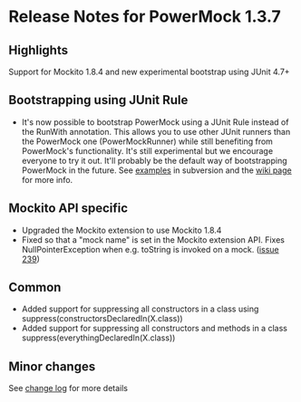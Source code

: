 # Release Notes for PowerMock 1.3.7 #

## Highlights ##
Support for Mockito 1.8.4 and new experimental bootstrap using JUnit 4.7+

## Bootstrapping using JUnit Rule ##
  * It's now possible to bootstrap PowerMock using a JUnit Rule instead of the RunWith annotation. This allows you to use other JUnit runners than the PowerMock one (PowerMockRunner) while still benefiting from PowerMock's functionality. It's still experimental but we encourage everyone to try it out. It'll probably be the default way of bootstrapping PowerMock in the future. See [examples](https://github.com/jayway/powermock/tree/master/modules/module-test/mockito/junit4-rule-xstream/src/test/java/org/powermock/modules/test/junit4/rule/xstream) in subversion and the [wiki page](PowerMockRule) for more info.

## Mockito API specific ##
  * Upgraded the Mockito extension to use Mockito 1.8.4
  * Fixed so that a "mock name" is set in the Mockito extension API. Fixes NullPointerException when e.g. toString is invoked on a mock. ([issue 239](https://code.google.com/p/powermock/issues/detail?id=239))

## Common ##
  * Added support for suppressing all constructors in a class using suppress(constructorsDeclaredIn(X.class))
  * Added support for suppressing all constructors and methods in a class suppress(everythingDeclaredIn(X.class))
## Minor changes ##
See [change log](https://raw.githubusercontent.com/jayway/powermock/master/changelog.txt) for more details
